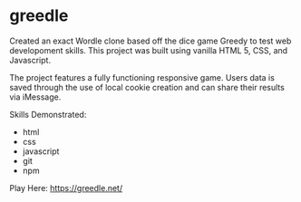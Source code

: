 # greedle

Created an exact Wordle clone based off the dice game Greedy to test web developoment skills. This project was built using vanilla HTML 5, CSS, and Javascript.

The project features a fully functioning responsive game. Users data is saved through the use of local cookie creation and can share their results via iMessage.

Skills Demonstrated:
- html
- css
- javascript
- git
- npm


Play Here:
https://greedle.net/
